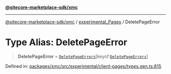 [**@sitecore-marketplace-sdk/xmc**](../../../../README.md)

***

[@sitecore-marketplace-sdk/xmc](../../../../README.md) / [experimental\_Pages](../README.md) / DeletePageError

# Type Alias: DeletePageError

> **DeletePageError** = [`DeletePageErrors`](DeletePageErrors.md)\[keyof [`DeletePageErrors`](DeletePageErrors.md)\]

Defined in: [packages/xmc/src/experimental/client-pages/types.gen.ts:815](https://github.com/Sitecore/marketplace-sdk/blob/main/packages/xmc/src/experimental/client-pages/types.gen.ts#L815)
